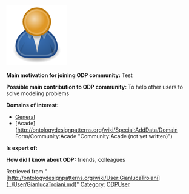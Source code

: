 [![Image:ODPUser.png](../images/a/a6/ODPUser.png)](../Image/ODPUser.png.md "Image:ODPUser.png")




  





__Main motivation for joining ODP community:__ Test


__Possible main contribution to ODP community:__ To help other users to solve modeling problems


__Domains of interest:__



* [General](../Community/General.md "Community:General")
* [Acade](http://ontologydesignpatterns.org/wiki/Special:AddData/Domain Form/Community:Acade "Community:Acade (not yet written)")


__Is expert of:__


  

__How did I know about ODP:__ friends, colleagues






Retrieved from "[http://ontologydesignpatterns.org/wiki/User:GianlucaTroiani](../User/GianlucaTroiani.md)"
 [Category](http://ontologydesignpatterns.org/wiki/Special:Categories "Special:Categories"): [ODPUser](../Category/ODPUser.md "Category:ODPUser")